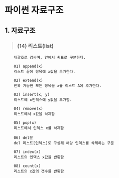 # 파이썬 자료구조 

## 1. 자료구조
>   ### (14) 리스트(list)
        대괄호로 감싸며, 안에서 쉼표로 구분한다.

        01) append(x)
        리스트 끝에 항목에 x값을 추가한다.

        02) extend(x)
        반복 가능한 모든 항목을 x를 리스트 A에 추가한다.
        
        03) insert(x, y)
        리스트에 x인덱스에 y값을 추가함.

        04) remove(x)
        리스트에서 x값을 삭제함

        05) pop(x)
        리스트에서 인덱스 x를 삭제함

        06) del문
        del 리스트[인덱스]로 구성해 해당 인덱스를 삭제하는 구문

        07) index(x)
        리스트의 인덱스 x값을 반환함

        08) count(x)
        리스트의 x값의 갯수를 반환함